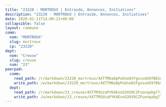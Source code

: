 ```yaml
---
title: "23220 - MORTROUX | Entraide, Annonces, Initiatives"
description: "23220 - MORTROUX | Entraide, Annonces, Initiatives"
date: 2020-01-11T14:09:21+09:00
collapsible: false
layout: commune
comm:
  nom: "MORTROUX"
  slug: mortroux
  cp: "23220"
dept:
  nom: "Creuse"
  slug: creuse
  num: "23"
peerpad:
  comm:
    read_path: /r/markdown/23220_mortroux/4XTTM6a8pPoUneQtFgxsxm59fBbSuWhRCPKsK4dBYbYgJgVDv
    write_path: /w/markdown/23220_mortroux/4XTTM6a8pPoUneQtFgxsxm59fBbSuWhRCPKsK4dBYbYgJgVDv-K3TgUic1KM9yZYtzpQZbeEdFqFHYpwNwPq38tk8NRBcPJBNrKRkUDHZDqMDGSoFuiBViJTsQXyuKXYND4VdgCTboYcycPauJDZNe5bcJp5m9ofBsD1TRRJSFKXV1WzbPN5Qnq7r4
  dept:
    read_path: /r/markdown/23_creuse/4XTTM3UzaPYK4ExnG3XV9CZFuonqabg77JTNiqvJ5MQS23jj7
    write_path: /w/markdown/23_creuse/4XTTM3UzaPYK4ExnG3XV9CZFuonqabg77JTNiqvJ5MQS23jj7-K3TgUKE86JxR4JSYXC5aZe6fqBSBprUrmaVFUW2jmdnpHS2xDyA3bckVFWgGTEWFg2GMkYcK4FztBw3HJgWqQMWmUjaPRWNNPUiVES6qbqTDLs9pxQ3uHzULq9XSj5J8FTp6MDn1
---
```


